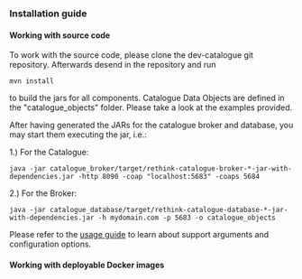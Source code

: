 ### Installation guide

#### Working with source code

To work with the source code, please clone the dev-catalogue git repository.  Afterwards desend in the repository and run

```mvn install```

to build the jars for all components. Catalogue Data Objects are defined in the "catalogue_objects" folder. Please take a look at the examples provided.

After having generated the JARs for the catalogue broker and database, you may start them executing the jar, i.e.:

1.) For the Catalogue:
```
java -jar catalogue_broker/target/rethink-catalogue-broker-*-jar-with-dependencies.jar -http 8090 -coap "localhost:5683" -coaps 5684
```
2.) For the Broker:
```
java -jar catalogue_database/target/rethink-catalogue-database-*-jar-with-dependencies.jar -h mydomain.com -p 5683 -o catalogue_objects
```

Please refer to the [usage guide](./usage_guide.md) to learn about support arguments and configuration options.

#### Working with deployable Docker images


